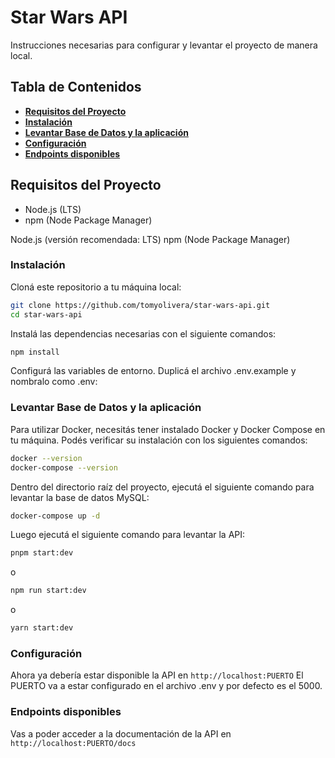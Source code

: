 # Star Wars API

Instrucciones necesarias para configurar y levantar el proyecto de manera local.

## Tabla de Contenidos

- **[Requisitos del Proyecto](#requisitos-del-proyecto)**
- **[Instalación](#instalación)**
- **[Levantar Base de Datos y la aplicación](#levantar-base-de-datos-y-la-aplicación)**
- **[Configuración](#configuración)**
- **[Endpoints disponibles](#endpoints-disponibles)**

## Requisitos del Proyecto

- Node.js (LTS)
- npm (Node Package Manager)

Node.js (versión recomendada: LTS)
npm (Node Package Manager)

### Instalación

Cloná este repositorio a tu máquina local:

```bash
git clone https://github.com/tomyolivera/star-wars-api.git
cd star-wars-api
```

Instalá las dependencias necesarias con el siguiente comandos:

```bash
npm install
```

Configurá las variables de entorno. Duplicá el archivo .env.example y nombralo como .env:

### Levantar Base de Datos y la aplicación

Para utilizar Docker, necesitás tener instalado Docker y Docker Compose en tu máquina. Podés verificar su instalación con los siguientes comandos:

```bash
docker --version
docker-compose --version
```

Dentro del directorio raíz del proyecto, ejecutá el siguiente comando para levantar la base de datos MySQL:

```bash
docker-compose up -d
```

Luego ejecutá el siguiente comando para levantar la API:

```bash
pnpm start:dev
```

o

```bash
npm run start:dev
```

o

```bash
yarn start:dev
```

### Configuración

Ahora ya debería estar disponible la API en `http://localhost:PUERTO`
El PUERTO va a estar configurado en el archivo .env y por defecto es el 5000.

### Endpoints disponibles

Vas a poder acceder a la documentación de la API en
`http://localhost:PUERTO/docs`
